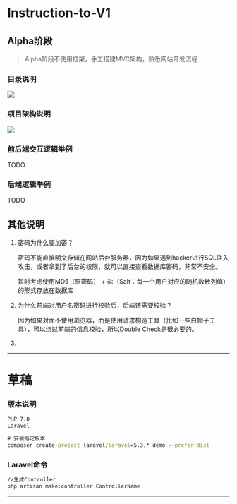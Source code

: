 

# Instruction-to-V1

## Alpha阶段

> Alpha阶段不使用框架，手工搭建MVC架构，熟悉网站开发流程

### 目录说明

![](https://github.com/mio4/V1-Bug/blob/feature-Mio-v0.1/bbs/imgs/1.png)

### 项目架构说明

![](https://github.com/mio4/V1-Bug/blob/feature-Mio-v0.1/bbs/imgs/2.png)

### 前后端交互逻辑举例

TODO

### 后端逻辑举例

TODO

## 其他说明

1. 密码为什么要加密？

   密码不能直接明文存储在网站后台服务器，因为如果遇到hacker进行SQL注入攻击，或者拿到了后台的权限，就可以直接查看数据库密码，非常不安全。

   暂时考虑使用MD5（原密码） + 盐（Salt：每一个用户对应的随机数散列值）的形式存放在数据库

2. 为什么前端对用户名密码进行校验后，后端还需要校验？

   因为如果对面不使用浏览器，而是使用请求构造工具（比如一些白帽子工具），可以绕过前端的信息校验，所以Double Check是很必要的。

3. 







---






# 草稿

### 版本说明

```cmd
PHP 7.0
Laravel 

```



```cmd
# 安装指定版本
composer create-project laravel/laravel=5.3.* demo --prefer-dist

```



### Laravel命令

```cmd
//生成Controller
php artisan make:controller ControllerName

```



---